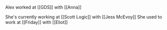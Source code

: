 ---
---

Alex worked at [[GDS]] with [[Anna]]

She's currently working at [[Scott Logic]] with [[Jess McEvoy]]
She used to work at [[Friday]] with [[Eliot]]